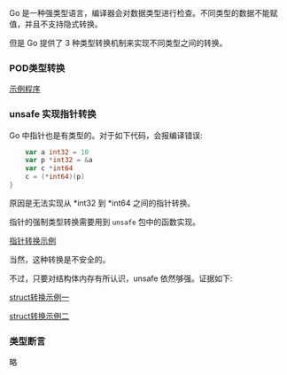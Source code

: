 
Go 是一种强类型语言，编译器会对数据类型进行检查。不同类型的数据不能赋值，并且不支持隐式转换。

但是 Go 提供了 3 种类型转换机制来实现不同类型之间的转换。

### POD类型转换

[示例程序](03/pod_type_switch.go)


### unsafe 实现指针转换

Go 中指针也是有类型的。对于如下代码，会报编译错误:
```go
    var a int32 = 10
    var p *int32 = &a
    var c *int64
    c = (*int64)(p)
}
```
原因是无法实现从 *int32 到 *int64 之间的指针转换。

指针的强制类型转换需要用到 `unsafe` 包中的函数实现。

[指针转换示例](03/unsafe.go)

当然，这种转换是不安全的。

不过，只要对结构体内存有所认识，unsafe 依然够强。证据如下:

[struct转换示例一](03/struct_switch_as_member.go)

[struct转换示例二](03/struct_switch_as_parameter.go)


### 类型断言

略
